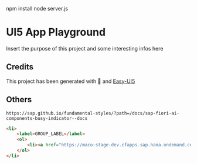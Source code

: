 npm install
node server.js

# UI5 App Playground

Insert the purpose of this project and some interesting infos here

## Credits

This project has been generated with 💙 and [Easy-UI5](https://github.com/SAP/generator-easy-ui5)

## Others

`https://sap.github.io/fundamental-styles/?path=/docs/sap-fiori-ai-components-busy-indicator--docs`

```html
<li>
    <label>GROUP_LABEL</label>
    <ol>
        <li><a href="https://maco-stage-dev.cfapps.sap.hana.ondemand.com/cp.portal/site#SEMANTIC_ACTION" class="myLinks">APP_TITLE</a></li>
    </ol>
</li>
```
